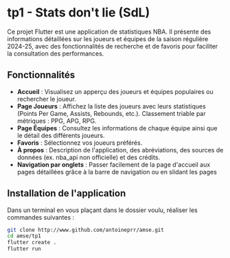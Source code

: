 # tp1 - Stats don't lie (SdL)

Ce projet Flutter est une application de statistiques NBA. Il présente des informations détaillées sur les joueurs et équipes de la saison régulière 2024-25, avec des fonctionnalités de recherche et de favoris pour faciliter la consultation des performances.

## Fonctionnalités

- **Accueil** : Visualisez un apperçu des joueurs et équipes populaires ou rechercher le joueur.
- **Page Joueurs** : Affichez la liste des joueurs avec leurs statistiques (Points Per Game, Assists, Rebounds, etc.). Classement triable par métriques : PPG, APG, RPG.
- **Page Équipes** : Consultez les informations de chaque équipe ainsi que le détail des différents joueurs.
- **Favoris** : Sélectionnez vos joueurs préférés.
- **À propos** : Description de l'application, des abréviations, des sources de données (ex. nba_api non officielle) et des crédits.
- **Navigation par onglets** : Passer facilement de la page d'accueil aux pages détaillées grâce à la barre de navigation ou en slidant les pages

## Installation de l'application

Dans un terminal en vous plaçant dans le dossier voulu, réaliser les commandes suivantes : 

```bash
git clone http://www.github.com/antoineprr/amse.git
cd amse/tp1
flutter create .
flutter run
```